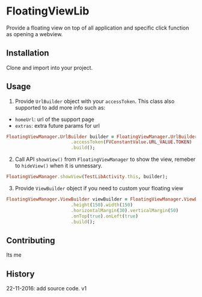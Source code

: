 # FloatingViewLib
Provide a floating view on top of all application and specific click function as opening a webview.
## Installation
Clone and import into your project.
## Usage
1. Provide `UrlBuilder` object with your `accessToken`. 
This class also supported to add more info such as: 
  * `homeUrl`: url of the support page
  * `extras`: extra future params for url
```ruby
FloatingViewManager.UrlBuilder builder = FloatingViewManager.UrlBuilder.newBuilder()
                        .accessToken(FVConstantValue.URL_VALUE.TOKEN)
                        .build();
```              

2. Call API `showView()` from `FloatingViewManager` to show the view, remeber to `hideView()` when it is unnessary.
```ruby
FloatingViewManager.showView(TestLibActivity.this, builder);
```
3. Provide `ViewBuilder` object if you need to custom your floating view
```ruby
FloatingViewManager.ViewBuilder viewBuilder = FloatingViewManager.ViewBuilder.newBuilder().drawable(R.drawable.ic_help)
                        .height(150).width(150)
                        .horizontalMargin(30).verticalMargin(50)
                        .onTop(true).onLeft(true)
                        .build();
```
## Contributing
Its me
## History
22-11-2016: add source code. v1
